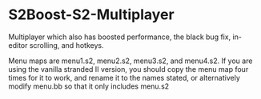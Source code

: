 # S2Boost-S2-Multiplayer
Multiplayer which also has boosted performance, the black bug fix, in-editor scrolling, and hotkeys.

Menu maps are menu1.s2, menu2.s2, menu3.s2, and menu4.s2. If you are  using the vanilla stranded II version, you should copy the menu map four times for it to work,
and rename it to the names stated, or alternatively modify menu.bb so that it only includes menu.s2
